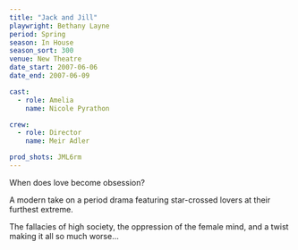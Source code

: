 ```yaml
---
title: "Jack and Jill"
playwright: Bethany Layne
period: Spring
season: In House
season_sort: 300
venue: New Theatre
date_start: 2007-06-06
date_end: 2007-06-09

cast:
  - role: Amelia
    name: Nicole Pyrathon

crew:
  - role: Director
    name: Meir Adler

prod_shots: JML6rm
---
```


When does love become obsession?

A modern take on a period drama featuring star-crossed lovers at their furthest extreme.

The fallacies of high society, the oppression of the female mind, and a twist making it all so much worse...
